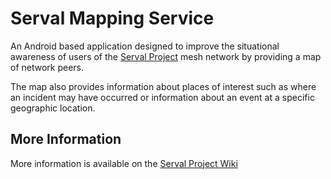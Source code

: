 Serval Mapping Service
==========================
An Android based application designed to improve the situational awareness of users of the [Serval Project](http://www.servalproject) mesh network by providing a map of network peers.

The map also provides information about places of interest such as where an incident may have occurred or information about an event at a specific geographic location.

More Information
----------------

More information is available on the [Serval Project Wiki](http://developer.servalproject.org/twiki/)